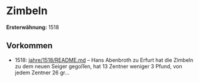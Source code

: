 # Zimbeln

**Ersterwähnung:** 1518

## Vorkommen
- 1518: [jahre/1518/README.md](../jahre/1518/README.md) – Hans Abenbroth zu Erfurt hat die Zimbeln zu dem
neuen Seiger gegoſſen, hat 13 Zentner weniger 3 Pfund,
von jedem Zentner 26 gr...
